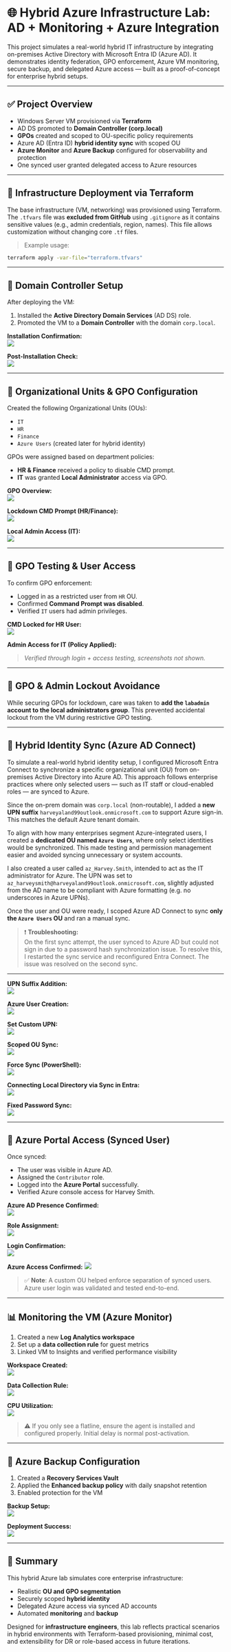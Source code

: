 
# 🌐 Hybrid Azure Infrastructure Lab: AD + Monitoring + Azure Integration

This project simulates a real-world hybrid IT infrastructure by integrating on-premises Active Directory with Microsoft Entra ID (Azure AD). It demonstrates identity federation, GPO enforcement, Azure VM monitoring, secure backup, and delegated Azure access — built as a proof-of-concept for enterprise hybrid setups.

---

## ✅ Project Overview

- Windows Server VM provisioned via **Terraform**
- AD DS promoted to **Domain Controller (corp.local)**
- **GPOs** created and scoped to OU-specific policy requirements
- Azure AD (Entra ID) **hybrid identity sync** with scoped OU
- **Azure Monitor** and **Azure Backup** configured for observability and protection
- One synced user granted delegated access to Azure resources

---

## 🔧 Infrastructure Deployment via Terraform

The base infrastructure (VM, networking) was provisioned using Terraform. The `.tfvars` file was **excluded from GitHub** using `.gitignore` as it contains sensitive values (e.g., admin credentials, region, names). This file allows customization without changing core `.tf` files.

> Example usage:
```bash
terraform apply -var-file="terraform.tfvars"
```

---

## 🧱 Domain Controller Setup

After deploying the VM:

1. Installed the **Active Directory Domain Services** (AD DS) role.
2. Promoted the VM to a **Domain Controller** with the domain `corp.local`.

**Installation Confirmation:**  
![](screenshots/dc-install-confirmation.png)  

**Post-Installation Check:**  
![](screenshots/post-dc-install.png)  

---

## 🏢 Organizational Units & GPO Configuration

Created the following Organizational Units (OUs):

- `IT`
- `HR`
- `Finance`
- `Azure Users` (created later for hybrid identity)

GPOs were assigned based on department policies:

- **HR & Finance** received a policy to disable CMD prompt.
- **IT** was granted **Local Administrator** access via GPO.

**GPO Overview:**  
![](screenshots/gpos-in-corp.local.png)

**Lockdown CMD Prompt (HR/Finance):**  
![](screenshots/enabling-gpo-for-lockdown-of-cmd-prompt.png)

**Local Admin Access (IT):**  
![](screenshots/gpolocaladminaccessitgroup.png)

---

## 🧪 GPO Testing & User Access

To confirm GPO enforcement:

- Logged in as a restricted user from `HR` OU.
- Confirmed **Command Prompt was disabled**.
- Verified `IT` users had admin privileges.

**CMD Locked for HR User:**  
![](screenshots/cmdprompt-disabled-for-paul-smith.png)

**Admin Access for IT (Policy Applied):**  
> *Verified through login + access testing, screenshots not shown.*

---

## 🧪 GPO & Admin Lockout Avoidance

While securing GPOs for lockdown, care was taken to **add the `labadmin` account to the local administrators group**. This prevented accidental lockout from the VM during restrictive GPO testing.

---

## 🔁 Hybrid Identity Sync (Azure AD Connect)

To simulate a real-world hybrid identity setup, I configured Microsoft Entra Connect to synchronize a specific organizational unit (OU) from on-premises Active Directory into Azure AD. This approach follows enterprise practices where only selected users — such as IT staff or cloud-enabled roles — are synced to Azure.

Since the on-prem domain was `corp.local` (non-routable), I added a **new UPN suffix** `harveyaland99outlook.onmicrosoft.com` to support Azure sign-in. This matches the default Azure tenant domain.

To align with how many enterprises segment Azure-integrated users, I created a **dedicated OU named `Azure Users`**, where only select identities would be synchronized. This made testing and permission management easier and avoided syncing unnecessary or system accounts.

I also created a user called `az_Harvey.Smith`, intended to act as the IT administrator for Azure. The UPN was set to `az_harveysmith@harveyaland99outlook.onmicrosoft.com`, slightly adjusted from the AD name to be compliant with Azure formatting (e.g. no underscores in Azure UPNs).

Once the user and OU were ready, I scoped Azure AD Connect to sync **only the `Azure Users` OU** and ran a manual sync.

> ❗ **Troubleshooting:**  
> On the first sync attempt, the user synced to Azure AD but could not sign in due to a password hash synchronization issue. To resolve this, I restarted the sync service and reconfigured Entra Connect. The issue was resolved on the second sync.

---

**UPN Suffix Addition:**  
![](screenshots/adding-the-upn-suffix.png)

**Azure User Creation:**  
![](screenshots/creating-azure-account-for-harveysmith.png)

**Set Custom UPN:**  
![](screenshots/changing-upn-for-az-user.png)

**Scoped OU Sync:**  
![](screenshots/domain-filter-so-only-az-users-sync.png)

**Force Sync (PowerShell):**  
![](screenshots/forcing-ad-sync.png)

**Connecting Local Directory via Sync in Entra:**  
![](screenshots/connecting-to-ad-through-azure-entra-connect.png)

**Fixed Password Sync:**  
![](screenshots/restarting-ad-entra-sync-as-passwords-didnt-sync.png)

---
## 👤 Azure Portal Access (Synced User)

Once synced:

- The user was visible in Azure AD.
- Assigned the `Contributor` role.
- Logged into the **Azure Portal** successfully.
- Verified Azure console access for Harvey Smith.

**Azure AD Presence Confirmed:**  
![](screenshots/azhsmith-now-in-azure-ad-in-console..png)

**Role Assignment:**  
![](screenshots/giving-contribute-role-to-azhsmith-user.png)

**Login Confirmation:**  
![](screenshots/siging-into-azure-with-azhsmith.png)

**Azure Access Confirmed:**
![](screenshots/azhsmith-now-signed-in-to-azure-portal.png)


> ✅ **Note**: A custom OU helped enforce separation of synced users. Azure user login was validated and tested end-to-end.

---

## 📊 Monitoring the VM (Azure Monitor)

1. Created a new **Log Analytics workspace**
2. Set up a **data collection rule** for guest metrics
3. Linked VM to Insights and verified performance visibility

**Workspace Created:**  
![](screenshots/homelab-logs-created.png)

**Data Collection Rule:**  
![](screenshots/addded-data-collection-rule..png)

**CPU Utilization:**  
![](screenshots/checking-cpu-utilization.png)

> ⚠️ If you only see a flatline, ensure the agent is installed and configured properly. Initial delay is normal post-activation.

---

## 💾 Azure Backup Configuration

1. Created a **Recovery Services Vault**
2. Applied the **Enhanced backup policy** with daily snapshot retention
3. Enabled protection for the VM

**Backup Setup:**  
![](screenshots/enabling-backup-for-vm.png)

**Deployment Success:**  
![](screenshots/backup-deployment-for-vm-succsess.png)

---

## 🧵 Summary

This hybrid Azure lab simulates core enterprise infrastructure:

- Realistic **OU and GPO segmentation**
- Securely scoped **hybrid identity**
- Delegated Azure access via synced AD accounts
- Automated **monitoring** and **backup**

Designed for **infrastructure engineers**, this lab reflects practical scenarios in hybrid environments with Terraform-based provisioning, minimal cost, and extensibility for DR or role-based access in future iterations.


